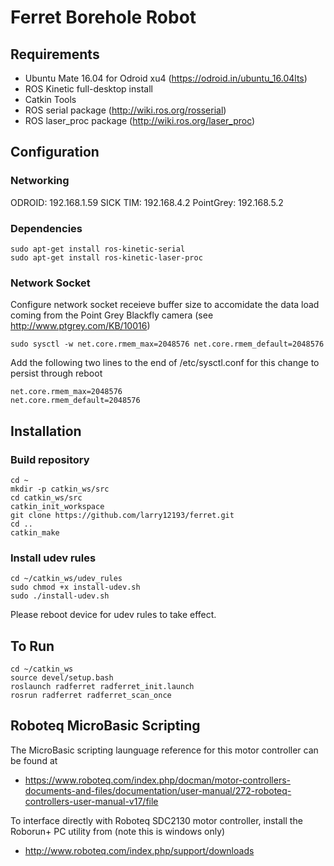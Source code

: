 # Ferret Borehole Robot

## Requirements

+ Ubuntu Mate 16.04 for Odroid xu4 (https://odroid.in/ubuntu_16.04lts)
+ ROS Kinetic full-desktop install
+ Catkin Tools
+ ROS serial package (http://wiki.ros.org/rosserial)
+ ROS laser_proc package (http://wiki.ros.org/laser_proc)

## Configuration

### Networking
ODROID:    192.168.1.59
SICK TIM:  192.168.4.2
PointGrey: 192.168.5.2

### Dependencies
```
sudo apt-get install ros-kinetic-serial
sudo apt-get install ros-kinetic-laser-proc
```

### Network Socket
Configure network socket receieve buffer size to accomidate the data load coming from the Point Grey Blackfly camera (see http://www.ptgrey.com/KB/10016)
```
sudo sysctl -w net.core.rmem_max=2048576 net.core.rmem_default=2048576
```

Add the following two lines to the end of /etc/sysctl.conf for this change to persist through reboot
```
net.core.rmem_max=2048576
net.core.rmem_default=2048576
```

## Installation

### Build repository
```
cd ~
mkdir -p catkin_ws/src
cd catkin_ws/src
catkin_init_workspace
git clone https://github.com/larry12193/ferret.git
cd ..
catkin_make
```

### Install udev rules 
```\
cd ~/catkin_ws/udev_rules
sudo chmod +x install-udev.sh
sudo ./install-udev.sh
```

Please reboot device for udev rules to take effect.

## To Run
```
cd ~/catkin_ws
source devel/setup.bash
roslaunch radferret radferret_init.launch
rosrun radferret radferret_scan_once
```

## Roboteq MicroBasic Scripting

The MicroBasic scripting launguage reference for this motor controller can be found at 
+ https://www.roboteq.com/index.php/docman/motor-controllers-documents-and-files/documentation/user-manual/272-roboteq-controllers-user-manual-v17/file

To interface directly with Roboteq SDC2130 motor controller, install the Roborun+ PC utility from (note this is windows only)
+ http://www.roboteq.com/index.php/support/downloads


